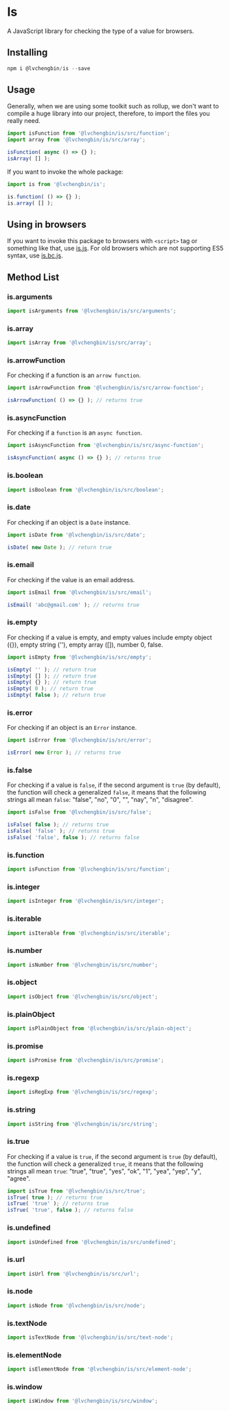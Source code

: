 # Is

A JavaScript library for checking the type of a value for browsers.

## Installing

```js
npm i @lvchengbin/is --save
```

## Usage

Generally, when we are using some toolkit such as rollup, we don't want to compile a huge library into our project, therefore, to import the files you really need.

```js
import isFunction from '@lvchengbin/is/src/function';
import array from '@lvchengbin/is/src/array';

isFunction( async () => {} );
isArray( [] );
```

If you want to invoke the whole package:

```js
import is from '@lvchengbin/is';

is.function( () => {} );
is.array( [] );
```

## Using in browsers

If you want to invoke this package to browsers with `<script>` tag or something like that, use [is.js](https://raw.githubusercontent.com/LvChengbin/is/master/dist/is.js). For old browsers which are not supporting ES5 syntax, use [is.bc.js](https://raw.githubusercontent.com/LvChengbin/is/master/dist/is.bc.js).

## Method List

### is.arguments

```js
import isArguments from '@lvchengbin/is/src/arguments';
```

### is.array

```js
import isArray from '@lvchengbin/is/src/array';
```

### is.arrowFunction

For checking if a function is an `arrow function`.

```js
import isArrowFunction from '@lvchengbin/is/src/arrow-function';

isArrowFunction( () => {} ); // returns true
```

### is.asyncFunction

For checking if a `function` is an `async function`.

```js
import isAsyncFunction from '@lvchengbin/is/src/async-function';

isAsyncFunction( async () => {} ); // returns true
```

### is.boolean

```js
import isBoolean from '@lvchengbin/is/src/boolean';
```

### is.date

For checking if an object is a `Date` instance.

```js
import isDate from '@lvchengbin/is/src/date';

isDate( new Date ); // return true
```

### is.email

For checking if the value is an email address.

```js
import isEmail from '@lvchengbin/is/src/email';

isEmail( 'abc@gmail.com' ); // returns true
```

### is.empty

For checking if a value is empty, and empty values include empty object ({}), empty string (''), empty array ([]), number 0, false.

```js
import isEmpty from '@lvchengbin/is/src/empty';

isEmpty( '' ); // return true
isEmpty( [] ); // return true
isEmpty( {} ); // return true
isEmpty( 0 ); // return true
isEmpty( false ); // return true
```

### is.error

For checking if an object is an `Error` instance.

```js
import isError from '@lvchengbin/is/src/error';

isError( new Error ); // returns true
```

### is.false

For checking if a value is `false`, if the second argument is `true` (by default), the function will check a generalized `false`, it means that the following strings all mean `false`: "false", "no", "0", "", "nay", "n", "disagree".

```js
import isFalse from '@lvchengbin/is/src/false';

isFalse( false ); // returns true
isFalse( 'false' ); // returns true
isFalse( 'false', false ); // returns false
```

### is.function

```js
import isFunction from '@lvchengbin/is/src/function';
```

### is.integer

```js
import isInteger from '@lvchengbin/is/src/integer';
```

### is.iterable

```js
import isIterable from '@lvchengbin/is/src/iterable';
```

### is.number

```js
import isNumber from '@lvchengbin/is/src/number';
```

### is.object

```js
import isObject from '@lvchengbin/is/src/object';
```

### is.plainObject

```js
import isPlainObject from '@lvchengbin/is/src/plain-object';
```

### is.promise

```js
import isPromise from '@lvchengbin/is/src/promise';
```

### is.regexp

```js
import isRegExp from '@lvchengbin/is/src/regexp';
```

### is.string

```js
import isString from '@lvchengbin/is/src/string';
```

### is.true

For checking if a value is `true`, if the second argument is `true` (by default), the function will check a generalized `true`, it means that the following strings all mean `true`: "true", "true", "yes", "ok", "1", "yea", "yep", "y", "agree".

```js
import isTrue from '@lvchengbin/is/src/true';
isTrue( true ); // returns true
isTrue( 'true' ); // returns true
isTrue( 'true', false ); // returns false
```

### is.undefined

```js
import isUndefined from '@lvchengbin/is/src/undefined';
```

### is.url

```js
import isUrl from '@lvchengbin/is/src/url';
```

### is.node

```js
import isNode from '@lvchengbin/is/src/node';
```

### is.textNode

```js
import isTextNode from '@lvchengbin/is/src/text-node';
```

### is.elementNode

```js
import isElementNode from '@lvchengbin/is/src/element-node';
```

### is.window

```js
import isWindow from '@lvchengbin/is/src/window';
```
